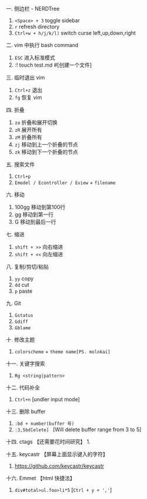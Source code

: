 一. 侧边栏 - NERDTree
  1. `<Space> + 3` toggle sidebar
  2. `r` refresh directory
  3. `Ctrl+w + h/j/k/l)` switch curse left,up,down,right

二. vim 中执行 bash command
  1. `ESC` 进入标准模式
  2. :! touch test.md #[创建一个文件]

三. 临时退出 vim
  1. `Ctrl+z` 退出
  2. `fg` 恢复 vim

四. 折叠
  1. `za` 折叠和展开切换
  2. `zR` 展开所有
  3. `zM` 折叠所有
  4. `zj` 移动到上一个折叠的节点
  5. `zk` 移动到下一个折叠的节点

五. 搜索文件
  1. `Ctrl+p`
  2. `Emodel / Econtroller / Eview` + `filename`

六. 移动
  1. 100gg 移动到第100行
  2. gg 移动到第一行
  3. G 移动到最后一行

七. 缩进
  1. `shift + >>` 向右缩进
  2. `shift + <<` 向左缩进
  
八. 复制/剪切/粘贴
  1. `yy` copy
  2. `dd` cut
  3. `p` paste

九. Git
  1. `Gstatus`
  2. `Gdiff`
  3. `Gblame`

十. 修改主题
  1. `colorscheme` + `theme name[PS. molokai]`

十一. 关键字搜索
  1. `Rg <string|pattern>`

十二. 代码补全
  1. `Ctrl+n` [undler input mode]

十三.  删除 buffer
  1. `:bd + number(buffer 号)`
  2. `:3,5bd[elete] ` [Will delete buffer range from 3 to 5]

十四. ctags 【还需要花时间研究】
  1.  

十五. keycastr 【屏幕上面显示键入的字符】
  1. https://github.com/keycastr/keycastr

十六. Emmet 【html 快捷法】
  1. `div#total>ul.foo>li*5` [`Ctrl + y + ','`]